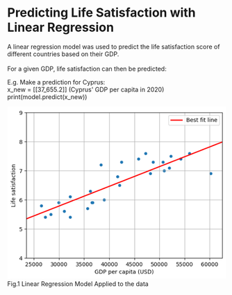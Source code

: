 # Predicting Life Satisfaction with Linear Regression 
A linear regression model was used to predict the life satisfaction score of different countries based on their GDP. </br> </br>
For a given GDP, life satisfaction can then be predicted:

E.g. Make a prediction for Cyprus: </br>
x_new = [[37_655.2]] (Cyprus' GDP per capita in 2020) </br>
print(model.predict(x_new)) 

![Life Satisfaction Graph](graph.png) </br>
Fig.1 Linear Regression Model Applied to the data 
